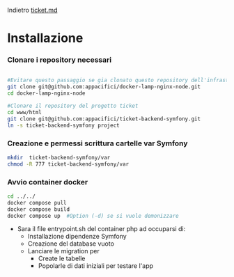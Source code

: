 Indietro [ticket.md](ticket.md)

# Installazione

### Clonare i repository necessari

```bash

#Evitare questo passaggio se gia clonato questo repository dell'infrastruttura docker necessaria
git clone git@github.com:appacifici/docker-lamp-nginx-node.git
cd docker-lamp-nginx-node

#Clonare il repository del progetto ticket
cd www/html
git clone git@github.com:appacifici/ticket-backend-symfony.git
ln -s ticket-backend-symfony project
```

### Creazione e permessi scrittura cartelle var Symfony
```bash
mkdir  ticket-backend-symfony/var
chmod -R 777 ticket-backend-symfony/var
```

### Avvio container docker
```bash
cd ../../
docker compose pull
docker compose build
docker compose up  #Option (-d) se si vuole demonizzare
```

- Sara il file entrypoint.sh del container php ad occuparsi di:
    - Installazione dipendenze Symfony
    - Creazione del database vuoto 
    - Lanciare le migration per
        - Create le tabelle
        - Popolarle di dati iniziali per testare l'app
